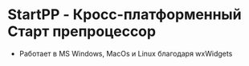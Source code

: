 # StartPP - Кросс-платформенный Старт препроцессор

* Работает в MS Windows, MacOs и Linux благодаря wxWidgets
